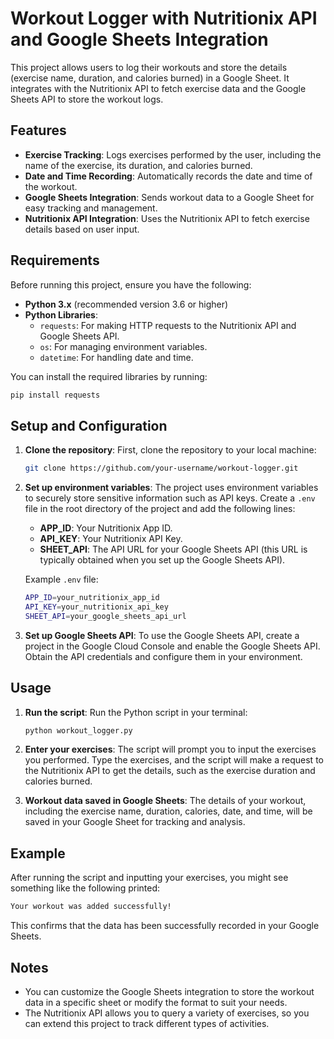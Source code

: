 # Workout Logger with Nutritionix API and Google Sheets Integration

This project allows users to log their workouts and store the details (exercise name, duration, and calories burned) in a Google Sheet. It integrates with the Nutritionix API to fetch exercise data and the Google Sheets API to store the workout logs.

## Features

- **Exercise Tracking**: Logs exercises performed by the user, including the name of the exercise, its duration, and calories burned.
- **Date and Time Recording**: Automatically records the date and time of the workout.
- **Google Sheets Integration**: Sends workout data to a Google Sheet for easy tracking and management.
- **Nutritionix API Integration**: Uses the Nutritionix API to fetch exercise details based on user input.

## Requirements

Before running this project, ensure you have the following:

- **Python 3.x** (recommended version 3.6 or higher)
- **Python Libraries**:
  - `requests`: For making HTTP requests to the Nutritionix API and Google Sheets API.
  - `os`: For managing environment variables.
  - `datetime`: For handling date and time.
  
You can install the required libraries by running:

```bash
pip install requests
```

## Setup and Configuration

1. **Clone the repository**:
   First, clone the repository to your local machine:

   ```bash
   git clone https://github.com/your-username/workout-logger.git
   ```

2. **Set up environment variables**:
   The project uses environment variables to securely store sensitive information such as API keys. Create a `.env` file in the root directory of the project and add the following lines:

   - **APP_ID**: Your Nutritionix App ID.
   - **API_KEY**: Your Nutritionix API Key.
   - **SHEET_API**: The API URL for your Google Sheets API (this URL is typically obtained when you set up the Google Sheets API).

   Example `.env` file:

   ```bash
   APP_ID=your_nutritionix_app_id
   API_KEY=your_nutritionix_api_key
   SHEET_API=your_google_sheets_api_url

3. **Set up Google Sheets API**:
   To use the Google Sheets API, create a project in the Google Cloud Console and enable the Google Sheets API. Obtain the API credentials and configure them in your environment.

## Usage

1. **Run the script**:
   Run the Python script in your terminal:

   ```bash
   python workout_logger.py
   ```

2. **Enter your exercises**:
   The script will prompt you to input the exercises you performed. Type the exercises, and the script will make a request to the Nutritionix API to get the details, such as the exercise duration and calories burned.

3. **Workout data saved in Google Sheets**:
   The details of your workout, including the exercise name, duration, calories, date, and time, will be saved in your Google Sheet for tracking and analysis.

## Example

After running the script and inputting your exercises, you might see something like the following printed:

```bash
Your workout was added successfully!
```

This confirms that the data has been successfully recorded in your Google Sheets.

## Notes


- You can customize the Google Sheets integration to store the workout data in a specific sheet or modify the format to suit your needs.
- The Nutritionix API allows you to query a variety of exercises, so you can extend this project to track different types of activities.
